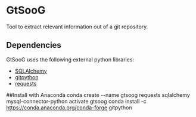# GtSooG
Tool to extract relevant information out of a git repository.

## Dependencies
GtSooG uses the following external python libraries:
* [SQLAlchemy](http://www.sqlalchemy.org/)
* [gitpython](https://pypi.python.org/pypi/GitPython/)
* [requests](http://docs.python-requests.org/en/master/)

##Install with Anaconda
conda create --name gtsoog requests sqlalchemy mysql-connector-python
activate gtsoog
conda install -c https://conda.anaconda.org/conda-forge gitpython
